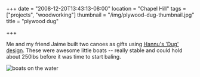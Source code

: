 +++
date = "2008-12-20T13:43:13-08:00"
location = "Chapel Hill"
tags = ["projects", "woodworking"]
thumbnail = "/img/plywood-dug-thumbnail.jpg"
title = "plywood dug"

+++

Me and my friend Jaime built two canoes as gifts
using [Hannu's 'Dug' design](http://koti.kapsi.fi/hvartial/oss3/oss3.htm).
These were awesome little boats --
really stable and could hold about 250lbs before it was time to start baling.

![boats on the water](/img/boats-on-the-water.jpg)
